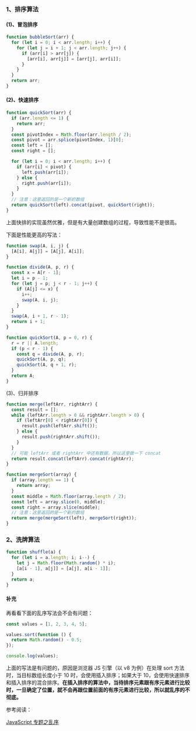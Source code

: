 ### 1、排序算法

#### (1)、冒泡排序

```js
function bubbleSort(arr) {
  for (let i = 0; i < arr.length; i++) {
    for (let j = i + 1; j < arr.length; j++) {
      if (arr[i] > arr[j]) {
        [arr[i], arr[j]] = [arr[j], arr[i]];
      }
    }
  }
  return arr;
}
```

#### (2)、快速排序

```js
function quickSort(arr) {
  if (arr.length <= 1) {
    return arr;
  }
  const pivotIndex = Math.floor(arr.length / 2);
  const pivot = arr.splice(pivotIndex, 1)[0];
  const left = [];
  const right = [];

  for (let i = 0; i < arr.length; i++) {
    if (arr[i] < pivot) {
      left.push(arr[i]);
    } else {
      right.push(arr[i]);
    }
  }
  // 注意：这里返回的是一个新的数组
  return quickSort(left).concat(pivot, quickSort(right));
}
```

上面快排的实现虽然优雅，但是有大量创建数组的过程，导致性能不是很高。

下面是性能更高的写法：

```js
function swap(A, i, j) {
  [A[i], A[j]] = [A[j], A[i]];
}

function divide(A, p, r) {
  const x = A[r - 1];
  let i = p - 1;
  for (let j = p; j < r - 1; j++) {
    if (A[j] <= x) {
      i++;
      swap(A, i, j);
    }
  }
  swap(A, i + 1, r - 1);
  return i + 1;
}

function quickSort(A, p = 0, r) {
  r = r || A.length;
  if (p < r - 1) {
    const q = divide(A, p, r);
    quickSort(A, p, q);
    quickSort(A, q + 1, r);
  }
  return A;
}
```

(3)、归并排序

```js
function merge(leftArr, rightArr) {
  const result = [];
  while (leftArr.length > 0 && rightArr.length > 0) {
    if (leftArr[0] < rightArr[0]) {
      result.push(leftArr.shift());
    } else {
      result.push(rightArr.shift());
    }
  }
  // 可能 leftArr 或者 rightArr 中还有数据，所以这里做一下 concat
  return result.concat(leftArr).concat(rightArr);
}

function mergeSort(array) {
  if (array.length == 1) {
    return array;
  }
  const middle = Math.floor(array.length / 2);
  const left = array.slice(0, middle);
  const right = array.slice(middle);
  // 注意：这里返回的是一个新的数组
  return merge(mergeSort(left), mergeSort(right));
}
```

### 2、洗牌算法

```js
function shuffle(a) {
  for (let i = a.length; i; i--) {
    let j = Math.floor(Math.random() * i);
    [a[i - 1], a[j]] = [a[j], a[i - 1]];
  }
  return a;
}
```

#### 补充

再看看下面的乱序写法会不会有问题：

```js
const values = [1, 2, 3, 4, 5];

values.sort(function () {
  return Math.random() - 0.5;
});

console.log(values);
```

上面的写法是有问题的，原因是浏览器 JS 引擎（以 v8 为例）在处理 sort 方法时，当目标数组长度小于 10 时，会使用插入排序；如果大于 10，会使用快速排序和插入排序的混合排序。**在插入排序的算法中，当待排序元素跟有序元素进行比较时，一旦确定了位置，就不会再跟位置前面的有序元素进行比较，所以就乱序的不彻底。**

参考阅读：

[JavaScript 专题之乱序](https://github.com/mqyqingfeng/Blog/issues/51)
